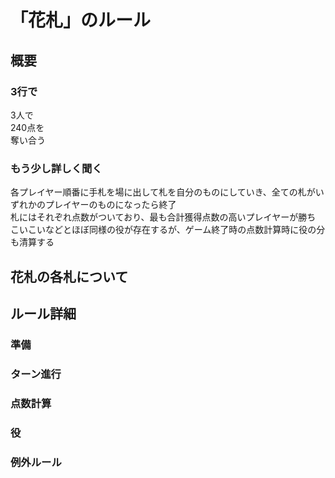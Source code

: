 # 「花札」のルール

## 概要
### 3行で
3人で  
240点を  
奪い合う

### もう少し詳しく聞く
各プレイヤー順番に手札を場に出して札を自分のものにしていき、全ての札がいずれかのプレイヤーのものになったら終了  
札にはそれぞれ点数がついており、最も合計獲得点数の高いプレイヤーが勝ち  
こいこいなどとほぼ同様の役が存在するが、ゲーム終了時の点数計算時に役の分も清算する

## 花札の各札について

## ルール詳細

### 準備

### ターン進行

### 点数計算

### 役

### 例外ルール
